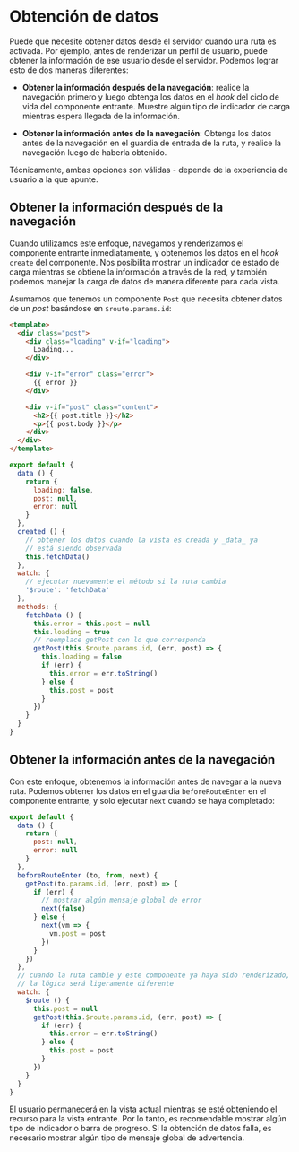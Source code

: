 # Obtención de datos

Puede que necesite obtener datos desde el servidor cuando una ruta es activada. Por ejemplo, antes de renderizar un perfil de usuario, puede obtener la información de ese usuario desde el servidor. Podemos lograr esto de dos maneras diferentes:

- **Obtener la información después de la navegación**: realice la navegación primero y luego obtenga los datos en el _hook_ del ciclo de vida del componente entrante. Muestre algún tipo de indicador de carga mientras espera llegada de la información.

- **Obtener la información antes de la navegación**: Obtenga los datos antes de la navegación en el guardia de entrada de la ruta, y realice la navegación luego de haberla obtenido.

Técnicamente, ambas opciones son válidas - depende de la experiencia de usuario a la que apunte.

## Obtener la información después de la navegación

Cuando utilizamos este enfoque, navegamos y renderizamos el componente entrante inmediatamente, y obtenemos los datos en el _hook_ `create` del componente. Nos posibilita mostrar un indicador de estado de carga mientras se obtiene la información a través de la red, y también podemos manejar la carga de datos de manera diferente para cada vista.

Asumamos que tenemos un componente `Post` que necesita obtener datos de un _post_ basándose en `$route.params.id`:

``` html
<template>
  <div class="post">
    <div class="loading" v-if="loading">
      Loading...
    </div>

    <div v-if="error" class="error">
      {{ error }}
    </div>

    <div v-if="post" class="content">
      <h2>{{ post.title }}</h2>
      <p>{{ post.body }}</p>
    </div>
  </div>
</template>
```

``` js
export default {
  data () {
    return {
      loading: false,
      post: null,
      error: null
    }
  },
  created () {
    // obtener los datos cuando la vista es creada y _data_ ya
    // está siendo observada
    this.fetchData()
  },
  watch: {
    // ejecutar nuevamente el método si la ruta cambia
    '$route': 'fetchData'
  },
  methods: {
    fetchData () {
      this.error = this.post = null
      this.loading = true
      // reemplace getPost con lo que corresponda
      getPost(this.$route.params.id, (err, post) => {
        this.loading = false
        if (err) {
          this.error = err.toString()
        } else {
          this.post = post
        }
      })
    }
  }
}
```

## Obtener la información antes de la navegación

Con este enfoque, obtenemos la información antes de navegar a la nueva ruta. Podemos obtener los datos en el guardia `beforeRouteEnter` en el componente entrante, y solo ejecutar `next` cuando se haya completado:

``` js
export default {
  data () {
    return {
      post: null,
      error: null
    }
  },
  beforeRouteEnter (to, from, next) {
    getPost(to.params.id, (err, post) => {
      if (err) {
        // mostrar algún mensaje global de error
        next(false)
      } else {
        next(vm => {
          vm.post = post
        })
      }
    })
  },
  // cuando la ruta cambie y este componente ya haya sido renderizado,
  // la lógica será ligeramente diferente
  watch: {
    $route () {
      this.post = null
      getPost(this.$route.params.id, (err, post) => {
        if (err) {
          this.error = err.toString()
        } else {
          this.post = post
        }
      })
    }
  }
}
```

El usuario permanecerá en la vista actual mientras se esté obteniendo el recurso para la vista entrante. Por lo tanto, es recomendable mostrar algún tipo de indicador o barra de progreso. Si la obtención de datos falla, es necesario mostrar algún tipo de mensaje global de advertencia.
